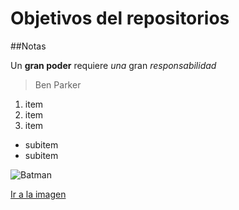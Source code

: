 # Objetivos del repositorios

##Notas


Un **gran poder** requiere _una_ gran *responsabilidad*
> Ben Parker

1. item
2. item
3. item
  * subitem
  * subitem
  
  ![Batman](https://i.blogs.es/dcc721/url1/1024_2000.jpg)
  
  [Ir a la imagen](https://i.blogs.es/dcc721/url1/1024_2000.jpg)
